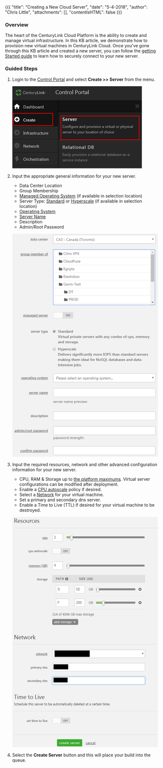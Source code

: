 {{{
  "title": "Creating a New Cloud Server",
  "date": "5-4-2018",
  "author": "Chris Little",
  "attachments": [],
  "contentIsHTML": false
}}}

### Overview
The heart of the CenturyLink Cloud Platform is the ability to create and manage virtual infrastructure. In this KB article, we demonstrate how to provision new virtual machines in CenturyLink Cloud. Once you've gone through this KB article and created a new server, you can follow the [getting Started guide](../Servers/getting-started-how-to-securely-connect-to-your-server.md) to learn how to securely connect to your new server.

### Guided Steps

1. Login to the [Control Portal](//control.ctl.io) and select **Create >> Server** from the menu.

    ![create server menu](../images/creating-a-new-enterprise-cloud-server-01.png)

2. Input the appropriate general information for your new server.
    * Data Center Location
    * Group Membership
    * [Managed Operating System](https://www.ctl.io/managed-services/operating-system/) (if available in selection location)
    * Server Type: [Standard](https://www.ctl.io/servers/) or [Hyperscale](https://www.ctl.io/hyperscale/) (if available in selection location)
    * [Operating System](../Support/supported-operating-systems.md)
    * [Server Name](../Server/server-naming-convention.md)
    * Description
    * Admin/Root Password

    ![create server inputs](../images/creating-a-new-enterprise-cloud-server-02.png)

3. Input the required resources, network and other advanced configuration information for your new server.
    * CPU, RAM & Storage up to [the platform maximums](../Servers/cloud-server-instance-size-and-performance.md). Virtual server configurations can be modified after deployment.
    * Enable a [CPU autoscale](../Autoscale/creating-and-applying-autoscale-policies.md) policy if desired.
    * Select a [Network](../Network/creating-and-deleting-vlans.md) for your virtual machine.
    * Set a primary and secondary dns server.
    * Enable a Time to Live (TTL) if desired for your virtual machine to be destroyed.

    ![create server resources](../images/creating-a-new-enterprise-cloud-server-03.png)

4. Select the **Create Server** button and this will place your build into the queue.

